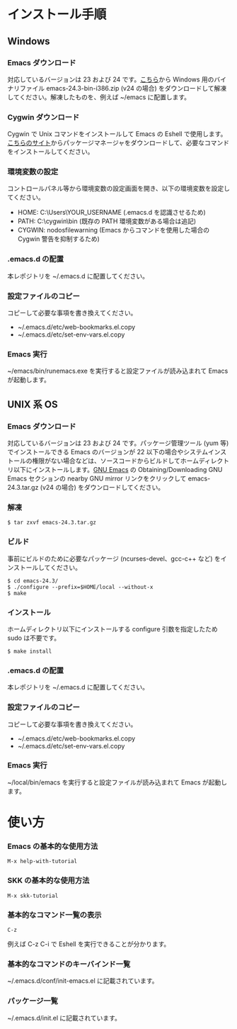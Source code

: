 インストール手順
==================

Windows
------------------

### Emacs ダウンロード
対応しているバージョンは 23 および 24 です。[こちら](https://ftp.gnu.org/gnu/emacs/windows/)から Windows 用のバイナリファイル emacs-24.3-bin-i386.zip (v24 の場合) をダウンロードして解凍してください。解凍したものを、例えば ~/emacs に配置します。

### Cygwin ダウンロード
Cygwin で Unix コマンドをインストールして Emacs の Eshell で使用します。[こちらのサイト](https://www.cygwin.com/)からパッケージマネージャをダウンロードして、必要なコマンドをインストールしてください。

### 環境変数の設定
コントロールパネル等から環境変数の設定画面を開き、以下の環境変数を設定してください。

- HOME: C:\Users\YOUR_USERNAME (.emacs.d を認識させるため)
- PATH: C:\cygwin\bin (既存の PATH 環境変数がある場合は追記)
- CYGWIN: nodosfilewarning (Emacs からコマンドを使用した場合の Cygwin 警告を抑制するため)

### .emacs.d の配置
本レポジトリを ~/.emacs.d に配置してください。

### 設定ファイルのコピー
コピーして必要な事項を書き換えてください。

- ~/.emacs.d/etc/web-bookmarks.el.copy
- ~/.emacs.d/etc/set-env-vars.el.copy

### Emacs 実行
~/emacs/bin/runemacs.exe を実行すると設定ファイルが読み込まれて Emacs が起動します。


UNIX 系 OS
------------------

### Emacs ダウンロード
対応しているバージョンは 23 および 24 です。パッケージ管理ツール (yum 等) でインストールできる Emacs のバージョンが 22 以下の場合やシステムインストールの権限がない場合などは、ソースコードからビルドしてホームディレクトリ以下にインストールします。[GNU Emacs](http://www.gnu.org/software/emacs/) の Obtaining/Downloading GNU Emacs セクションの nearby GNU mirror リンクをクリックして emacs-24.3.tar.gz (v24 の場合) をダウンロードしてください。

### 解凍

	$ tar zxvf emacs-24.3.tar.gz

### ビルド
事前にビルドのために必要なパッケージ (ncurses-devel、gcc-c++ など) をインストールしてください。

	$ cd emacs-24.3/
	$ ./configure --prefix=$HOME/local --without-x
	$ make

### インストール
ホームディレクトリ以下にインストールする configure 引数を指定したため sudo は不要です。

	$ make install

### .emacs.d の配置
本レポジトリを ~/.emacs.d に配置してください。

### 設定ファイルのコピー
コピーして必要な事項を書き換えてください。

- ~/.emacs.d/etc/web-bookmarks.el.copy
- ~/.emacs.d/etc/set-env-vars.el.copy

### Emacs 実行
~/local/bin/emacs を実行すると設定ファイルが読み込まれて Emacs が起動します。


使い方
==================

### Emacs の基本的な使用方法

	M-x help-with-tutorial

### SKK の基本的な使用方法

	M-x skk-tutorial

### 基本的なコマンド一覧の表示

	C-z

例えば C-z C-i で Eshell を実行できることが分かります。

### 基本的なコマンドのキーバインド一覧
~/.emacs.d/conf/init-emacs.el に記載されています。

### パッケージ一覧
~/.emacs.d/init.el に記載されています。
